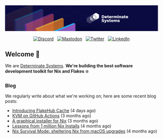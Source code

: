 <p align="center">
  <a href="https://determinate.systems" target="_blank"><img src="https://raw.githubusercontent.com/determinatesystems/.github/main/.github/banner.jpg"></a>
</p>
<p align="center">
  &nbsp;<a href="https://determinate.systems/discord" target="_blank"><img alt="Discord" src="https://img.shields.io/discord/1116012109709463613?style=for-the-badge&logo=discord&logoColor=%23ffffff&label=Discord&labelColor=%234253e8&color=%23e4e2e2"></a>&nbsp;
  &nbsp;<a href="https://hachyderm.io/@determinatesystems" target="_blank"><img alt="Mastodon" src="https://img.shields.io/badge/Mastodon-6468fa?style=for-the-badge&logo=mastodon&logoColor=%23ffffff"></a>&nbsp;
  &nbsp;<a href="https://twitter.com/DeterminateSys" target="_blank"><img alt="Twitter" src="https://img.shields.io/badge/Twitter-303030?style=for-the-badge&logo=x&logoColor=%23ffffff"></a>&nbsp;
  &nbsp;<a href="https://www.linkedin.com/company/determinate-systems" target="_blank"><img alt="LinkedIn" src="https://img.shields.io/badge/LinkedIn-1667be?style=for-the-badge&logo=linkedin&logoColor=%23ffffff"></a>&nbsp;
</p>

## Welcome 👋

We are [Determinate Systems](https://determinate.systems).
**We're building the best software development toolkit for Nix and Flakes** ❄️

### Blog 

We regularly write about what we're working on; here are some recent blog posts:


- [Introducing FlakeHub Cache](https://determinate.systems/posts/flakehub-cache-beta/) (4 days ago)
- [KVM on GitHub Actions](https://determinate.systems/posts/kvm-on-github-actions/) (3 months ago)
- [A graphical installer for Nix](https://determinate.systems/posts/graphical-nix-installer/) (3 months ago)
- [Lessons from 1 million Nix Installs](https://determinate.systems/posts/lessons-from-1-million-nix-installs/) (4 months ago)
- [Nix Survival Mode: sheltering Nix from macOS upgrades](https://determinate.systems/posts/nix-survival-mode-on-macos/) (4 months ago)
